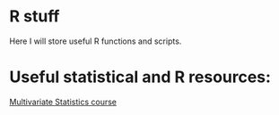 R stuff
=============

Here I will store useful R functions and scripts.


# Useful statistical and R resources:

[Multivariate Statistics course](http://stat.ethz.ch/~maathuis/teaching/spring11/)
